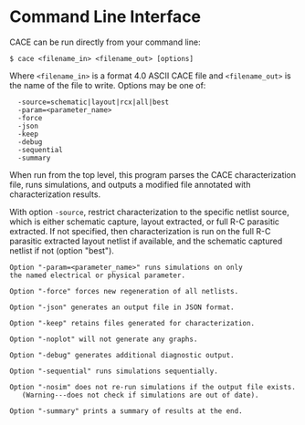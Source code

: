 # Command Line Interface

CACE can be run directly from your command line:

	$ cace <filename_in> <filename_out> [options]

Where `<filename_in>` is a format 4.0 ASCII CACE file and `<filename_out>` is the name of the file to write.
Options may be one of:

	  -source=schematic|layout|rcx|all|best
	  -param=<parameter_name>
	  -force
	  -json
	  -keep
	  -debug
	  -sequential
	  -summary

When run from the top level, this program parses the CACE characterization file, runs simulations, and outputs a modified file annotated with characterization results.

With option `-source`, restrict characterization to the specific netlist source, which is either schematic capture,
layout extracted, or full R-C parasitic extracted. If not specified, then characterization is run on the full R-C
parasitic extracted layout netlist if available, and the schematic captured netlist if not (option "best").

	Option "-param=<parameter_name>" runs simulations on only
	the named electrical or physical parameter.

	Option "-force" forces new regeneration of all netlists.

	Option "-json" generates an output file in JSON format.

	Option "-keep" retains files generated for characterization.

	Option "-noplot" will not generate any graphs.

	Option "-debug" generates additional diagnostic output.

	Option "-sequential" runs simulations sequentially.

	Option "-nosim" does not re-run simulations if the output file exists.
	   (Warning---does not check if simulations are out of date).

	Option "-summary" prints a summary of results at the end.
